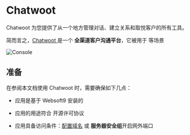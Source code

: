 # Chatwoot 

Chatwoot 为您提供了从一个地方管理对话、建立关系和取悦客户的所有工具。

简而言之，[Chatwoot ](https://www.chatwoot.com/) 是一个 **全渠道客户沟通平台**，它被用于   等场景


![Console](https://libs.websoft9.com/Websoft9/DocsPicture/zh/chatwoot/chatwoot-gui-websoft9.webp)


## 准备

在参阅本文档使用 Chatwoot  时，需要确保如下几点：

- 应用是基于 Websoft9 安装的

- 应用的用途符合 [](https://some_license_url) 开源许可协议

- 应用具备访问条件：[配置域名](./guide/appsetdomain) 或 **服务器安全组**开启网外端口
